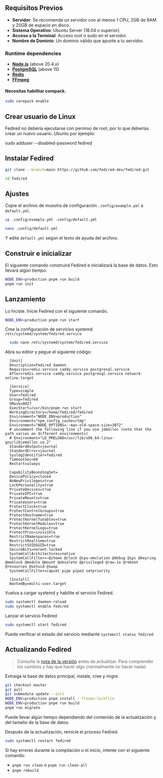 
## Requisitos Previos

- **Servidor**: Se recomienda un servidor con al menos 1 CPU, 2GB de RAM y 20GB de espacio en disco.
- **Sistema Operativo**: Ubuntu Server (18.04 o superior).
- **Acceso a la Terminal**: Acceso root o sudo en el servidor.
- **Nombre de Dominio**: Un dominio válido que apunte a tu servidor.


### Runtime dependencies

- **[Node.js](https://nodejs.org/en/)** (above 20.4.x)
- **[PostgreSQL](https://www.postgresql.org/)** (above 15)
- **[Redis](https://redis.io/)**
- **[FFmpeg](https://www.ffmpeg.org/)**


#### Necesitas habilitar corepack.

```sh
sudo corepack enable
```
## Crear usuario de Linux

Fedired no debería ejecutarse con permiso de root, por lo que deberías crear un nuevo usuario.
Ubuntu por ejemplo:

sudo adduser --disabled-password fedired

## Instalar Fedired

```sh
git clone --branch=main https://github.com/fedired-dev/fedired.git

cd fedired
  ```

##  Ajustes
Copie el archivo de muestra de configuración `.config/example.yml` a `default.yml`.

  ```sh
cp .config/example.yml .config/default.yml

nano .config/default.yml
 ```
Y edite `default.yml` según el texto de ayuda del archivo.

## Construir e inicializar

El siguiente comando construirá Fedired e inicializará la base de datos.
Esto llevará algún tiempo.

```sh
NODE_ENV=production pnpm run build
pnpm run init
```
## Lanzamiento

Lo hiciste. Inicie Fedired con el siguiente comando.

```sh
NODE_ENV=production pnpm run start
```
Cree la configuración de servicios systemd.
`/etc/systemd/system/fedired.service`

  ```sh
    sudo nano /etc/systemd/system/fedired.service
  ```
Abra su editor y pegue el siguiente código:

  ```service
    [Unit]
    Description=Fedired daemon
    Requires=redis.service caddy.service postgresql.service
    After=redis.service caddy.service postgresql.service network-online.target

    [Service]
    Type=simple
    User=fedired
    Group=fedired
    UMask=0027
    ExecStart=/usr/bin/pnpm run start
    WorkingDirectory=/home/fedired/fedired
    Environment="NODE_ENV=production"
    Environment="npm_config_cache=/tmp"
    Environment="NODE_OPTIONS=--max-old-space-size=3072"
    # uncomment the following line if you use jemalloc (note that the path varies on different environments)
    # Environment="LD_PRELOAD=/usr/lib/x86_64-linux-gnu/libjemalloc.so.2"
    StandardOutput=journal
    StandardError=journal
    SyslogIdentifier=fedired
    TimeoutSec=60
    Restart=always

    CapabilityBoundingSet=
    DevicePolicy=closed
    NoNewPrivileges=true
    LockPersonality=true
    PrivateDevices=true
    PrivateIPC=true
    PrivateMounts=true
    PrivateUsers=true
    ProtectClock=true
    ProtectControlGroups=true
    ProtectHostname=true
    ProtectKernelTunables=true
    ProtectKernelModules=true
    ProtectKernelLogs=true
    ProtectProc=invisible
    RestrictNamespaces=true
    RestrictRealtime=true
    RestrictSUIDSGID=true
    SecureBits=noroot-locked
    SystemCallArchitectures=native
    SystemCallFilter=~@chown @clock @cpu-emulation @debug @ipc @keyring @memlock @module @mount @obsolete @privileged @raw-io @reboot @resources @setuid @swap
    SystemCallFilter=capset pipe pipe2 setpriority

    [Install]
    WantedBy=multi-user.target
  ```

Vuelva a cargar systemd y habilite el servicio Fedired.

```sh
sudo systemctl daemon-reload
sudo systemctl enable fedired
```
Lanzar el servicio Fedired
```sh
sudo systemctl start fedired
```
Puede verificar el estado del servicio mediante `systemctl status fedired`

## Actualizando Fedired

> Consulte la [nota de la versión](https://github.com/fedired-dev/fedired/CHANGELOG.md) antes de actualizar. Para comprender los cambios y hay que hacer algo (normalmente no hacer nada).

Extraiga la base de datos principal, instale, cree y migre.

```sh
git checkout master
git pull
git submodule update --init
NODE_ENV=production pnpm install --frozen-lockfile
NODE_ENV=production pnpm run build
pnpm run migrate
```

Puede llevar algún tiempo dependiendo del contenido de la actualización y del tamaño de la base de datos.

Después de la actualización, reinicie el proceso Fedired.

```sh
sudo systemctl restart fedired
```

Si hay errores durante la compilación o el inicio, intente con el siguiente comando:

- `pnpm run clean` o `pnpm run clean-all`
- `pnpm rebuild`
